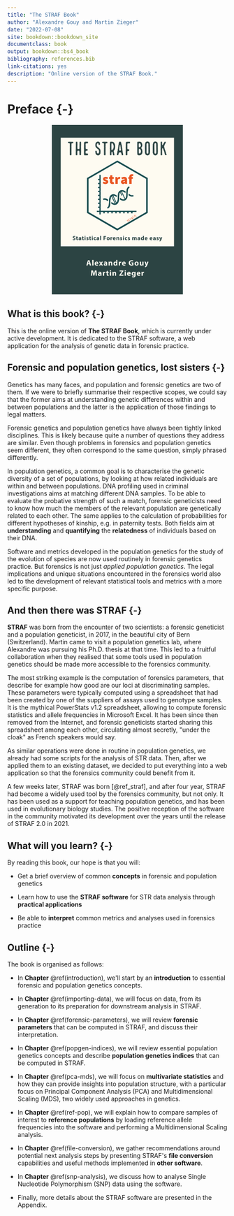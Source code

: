 ```yaml
--- 
title: "The STRAF Book"
author: "Alexandre Gouy and Martin Zieger"
date: "2022-07-08"
site: bookdown::bookdown_site
documentclass: book
output: bookdown::bs4_book
bibliography: references.bib  
link-citations: yes
description: "Online version of the STRAF Book."
---
```




# Preface {-}

<center><img src="img/cover.png" class="cover" alt="book_cover" width="300"/></center>

## What is this book? {-}

This is the online version of __The STRAF Book__, which is currently under
active development. It is dedicated to the STRAF software, a web application
for the analysis of genetic data in forensic practice.

## Forensic and population genetics, lost sisters {-}

Genetics has many faces, and population and forensic genetics are two of them. 
If we were to briefly summarise their respective scopes, we could say that the 
former aims at understanding genetic differences within and between populations 
and the latter is the application of those findings to legal matters.

Forensic genetics and population genetics have always been tightly linked
disciplines. This is likely because quite a number of questions they address
are similar. Even though problems in forensics and population genetics seem 
different, they often correspond to the same question, simply phrased differently.

In population genetics, a common goal is to characterise the genetic diversity of a set of populations, by looking at how related individuals are within and between populations. DNA profiling used in criminal investigations aims at matching different DNA samples. To be able to evaluate the probative strength of such a match, forensic geneticists need to know how much the members of the relevant population are genetically related to each other. The same applies to the calculation of probabilities for different hypotheses of kinship, e.g. in paternity tests. Both fields aim at __understanding__ and __quantifying__ the __relatedness__ of individuals based on their DNA.

Software and metrics developed in the population genetics for the study of the 
evolution of species are now used routinely in forensic genetics practice. 
But forensics is not just _applied population genetics_. The legal implications
and unique situations encountered in the forensics world also led to the 
development of relevant statistical tools and metrics with a more specific purpose.

## And then there was STRAF {-}

__STRAF__ was born from the encounter of two scientists: a forensic geneticist
and a  population geneticist, in 2017, in the beautiful city of Bern (Switzerland).
Martin came to visit a population genetics lab, where Alexandre was pursuing 
his Ph.D. thesis at that time. This led to a fruitful collaboration 
when they realised that some tools used in population genetics should be 
made more accessible to the forensics community.

The most striking example is the computation of forensics parameters, that describe
for example how good are our loci at discriminating samples. These 
parameters were typically computed using a spreadsheet that had been created by 
one of the suppliers of assays used to genotype samples. It is the mythical 
PowerStats v1.2 spreadsheet, allowing to compute forensic statistics and allele 
frequencies in Microsoft Excel. It has been since then removed from the Internet, 
and forensic geneticists started sharing this spreadsheet among each other, circulating 
almost secretly, "under the cloak" as French speakers would say.

As similar operations were done in routine in population genetics, we already had 
some scripts for the analysis of STR data. Then, after we applied them to an existing 
dataset, we decided to put everything into a web application so that the forensics 
community could benefit from it.

A few weeks later, STRAF was born [@ref_straf], and after four year, STRAF had become a 
widely used tool by the forensics community, but not only. 
It has been used as a support for teaching population genetics, and has 
been used in evolutionary biology studies. 
The positive reception of the software in the community motivated its 
development over the years until the release of STRAF 2.0 in 2021. 

## What will you learn? {-}

By reading this book, our hope is that you will:

* Get a brief overview of common __concepts__ in forensic and population genetics

* Learn how to use the __STRAF software__ for STR data analysis through __practical applications__

* Be able to __interpret__ common metrics and analyses used in forensics practice

## Outline {-}

The book is organised as follows:

* In __Chapter__ \@ref(introduction), we'll start by an __introduction__ to essential forensic and population genetics concepts.

* In __Chapter__ \@ref(importing-data), we will focus on data, from its generation to its preparation for
downstream analysis in STRAF.

* In __Chapter__ \@ref(forensic-parameters), we will review __forensic parameters__ that can be computed in STRAF,
and discuss their interpretation.

* In __Chapter__ \@ref(popgen-indices), we will review essential population genetics concepts and
describe __population genetics indices__ that can be computed in STRAF.

* In __Chapter__ \@ref(pca-mds), we will focus on __multivariate statistics__ and how they can provide 
insights into population structure, with a particular focus on Principal Component
Analysis (PCA) and Multidimensional Scaling (MDS), two widely used approaches in genetics.

* In __Chapter__ \@ref(ref-pop), we will explain how to compare samples of interest to
__reference populations__ by loading reference allele frequencies into the 
software and performing a Multidimensional Scaling analysis.

* In __Chapter__ \@ref(file-conversion), we gather recommendations around potential next analysis steps
by presenting STRAF's __file conversion__ capabilities and useful methods implemented in
__other software__.

* In __Chapter__ \@ref(snp-analysis), we discuss how to analyse Single Nucleotide Polymorphism (SNP)
data using the software.

* Finally, more details about the STRAF software are presented in the Appendix. 
